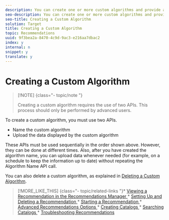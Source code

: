 ```yaml
---
description: You can create one or more custom algorithms and provide a list of the recommended items to show for a specific key.
seo-description: You can create one or more custom algorithms and provide a list of the recommended items to show for a specific key.
seo-title: Creating a Custom Algorithm
solution: Target
title: Creating a Custom Algorithm
topic: Recommendations
uuid: 9f3bea2a-8470-4c9d-9ac3-e216aa7dbac2
index: y
internal: n
snippet: y
translate: y
---
```


# Creating a Custom Algorithm


>[!NOTE] {class="- topic/note "}
>
>Creating a custom algorithm requires the use of two APIs. This process should only be performed by advanced users.



To create a custom algorithm, you must use two APIs. 


* Name the custom algorithm
* Upload the data displayed by the custom algorithm


These APIs must be used sequentially in the order shown above. However, they can be done at different times. Also, after you have created the algorithm name, you can upload data whenever needed (for example, on a schedule to keep the information up to date) without repeating the Algorithm Name API call. 

You can also delete a custom algorithm, as explained in [ Deleting a Custom Algorithm](../../c_rec_mng_recs/c_Creating_a_Custom_Algorithm/r_Deleting_a_Custom_Algorithm.md#reference_B54C085BEAFB47B383DF127C06777D1F). 
>[!MORE_LIKE_THIS] {class="- topic/related-links "}* [ Viewing a Recommendation in the Recommendations Manager ](c_Viewing_a_Recommendation_in_the_Recommendations_Manager.md#concept_20461D0A428B42F99270AF30293038AE)* [ Setting Up and Deleting a Recommendation ](c_Setting_Up_and_Deleting_a_Recommendation.md#concept_46FC867861EC477ABF287D49B84F0961)* [ Starting a Recommendation ](c_Starting_a_Recommendation.md#concept_FD5D757B0C174CE2B0D8C132303EE674)* [ Advanced Recommendations Options ](r_Recommendation_Parameters.md#reference_93CA52A6B7D64CDFABAE37E27D1F0A9F)* [ Creating Catalogs ](t_Creating_Catalogs.md#task_CF595BC2426140E08F7948E43E3C8F81)* [ Searching Catalogs ](t_Searching_Catalogs.md#task_B5E7B5638BF0406E93AE18B2C6893AE2)* [ Troubleshooting Recommendations ](r_Troubleshooting_Recommendations.md#reference_14CE05395C164BE1AC5E5FA2F7E940E2)